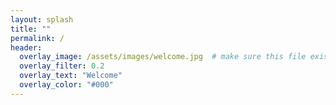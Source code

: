 ```yaml
---
layout: splash
title: ""
permalink: /
header:
  overlay_image: /assets/images/welcome.jpg  # make sure this file exists!
  overlay_filter: 0.2
  overlay_text: "Welcome"
  overlay_color: "#000"
---
```

